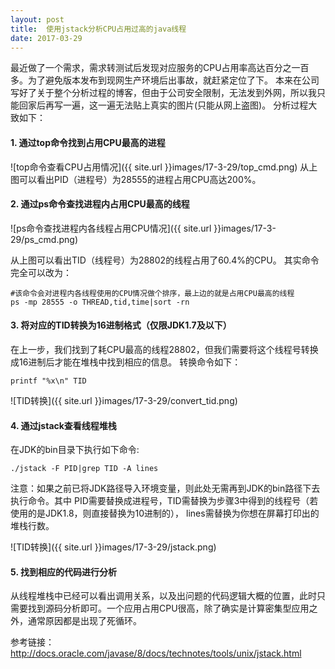 ```yaml
---
layout: post
title:  使用jstack分析CPU占用过高的java线程
date: 2017-03-29
---
```


最近做了一个需求，需求转测试后发现对应服务的CPU占用率高达百分之一百多。为了避免版本发布到现网生产环境后出事故，就赶紧定位了下。
本来在公司写好了关于整个分析过程的博客，但由于公司安全限制，无法发到外网，所以我只能回家后再写一遍，这一遍无法贴上真实的图片(只能从网上盗图)。
分析过程大致如下：

#### 1. 通过top命令找到占用CPU最高的进程
![top命令查看CPU占用情况]({{ site.url }}images/17-3-29/top_cmd.png)
从上图可以看出PID（进程号）为28555的进程占用CPU高达200%。

#### 2. 通过ps命令查找进程内占用CPU最高的线程
![ps命令查找进程内各线程占用CPU情况]({{ site.url }}images/17-3-29/ps_cmd.png)

从上图可以看出TID（线程号）为28802的线程占用了60.4%的CPU。
其实命令完全可以改为：
```
#该命令会对进程内各线程使用的CPU情况做个排序，最上边的就是占用CPU最高的线程
ps -mp 28555 -o THREAD,tid,time|sort -rn 
```

#### 3. 将对应的TID转换为16进制格式（仅限JDK1.7及以下）
在上一步，我们找到了耗CPU最高的线程28802，但我们需要将这个线程号转换成16进制后才能在堆栈中找到相应的信息。
转换命令如下：
```
printf "%x\n" TID
```
![TID转换]({{ site.url }}images/17-3-29/convert_tid.png)

#### 4. 通过jstack查看线程堆栈
在JDK的bin目录下执行如下命令:
```
./jstack -F PID|grep TID -A lines
```
注意：如果之前已将JDK路径导入环境变量，则此处无需再到JDK的bin路径下去执行命令。其中
PID需要替换成进程号，TID需替换为步骤3中得到的线程号（若使用的是JDK1.8，则直接替换为10进制的），
lines需替换为你想在屏幕打印出的堆栈行数。

![TID转换]({{ site.url }}images/17-3-29/jstack.png)

#### 5. 找到相应的代码进行分析
从线程堆栈中已经可以看出调用关系，以及出问题的代码逻辑大概的位置，此时只需要找到源码分析即可。一个应用占用CPU很高，除了确实是计算密集型应用之外，通常原因都是出现了死循环。

参考链接：
http://docs.oracle.com/javase/8/docs/technotes/tools/unix/jstack.html